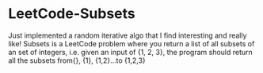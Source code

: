 # LeetCode-Subsets
Just implemented a random iterative algo that I find interesting and really like!
Subsets is a LeetCode problem where you return a list of all subsets of an set of integers, i.e. given an input of {1, 2, 3}, the program should return all the subsets from{}, {1}, {1,2}...to {1,2,3}

